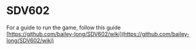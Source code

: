 # SDV602  
For a guide to run the game, follow this guide  
[https://github.com/bailey-long/SDV602/wiki](https://github.com/bailey-long/SDV602/wiki)
